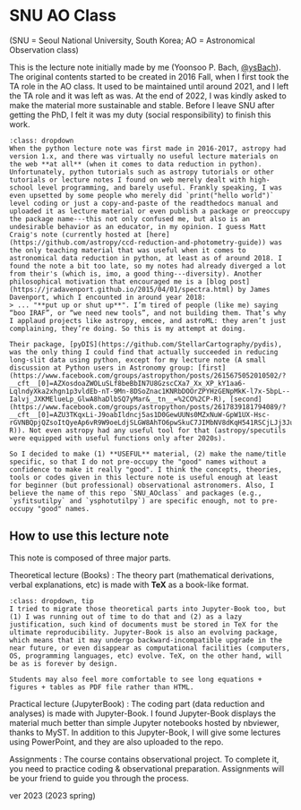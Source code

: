 # SNU AO Class
(SNU = Seoul National University, South Korea; AO = Astronomical Observation class)

This is the lecture note initially made by me (Yoonsoo P. Bach, [@ysBach](https://github.com/ysBach)). The original contents started to be created in 2016 Fall, when I first took the TA role in the AO class. It used to be maintained until around 2021, and I left the TA role and it was left as was. At the end of 2022, I was kindly asked to make the material more sustainable and stable. Before I leave SNU after getting the PhD, I felt it was my duty (social responsibility) to finish this work.

```{admonition} Brief reasons why I made this
:class: dropdown
When the python lecture note was first made in 2016-2017, astropy had version 1.x, and there was virtually no useful lecture materials on the web **at all** (when it comes to data reduction in python). Unfortunately, python tutorials such as astropy tutorials or other tutorials or lecture notes I found on web merely dealt with high-school level programming, and barely useful. Frankly speaking, I was even upsetted by some people who merely did `print("hello world")` level coding or just a copy-and-paste of the readthedocs manual and uploaded it as lecture material or even publish a package or preoccupy the package name---this not only confused me, but also is an undesirable behavior as an educator, in my opinion. I guess Matt Craig's note (currently hosted at [here](https://github.com/astropy/ccd-reduction-and-photometry-guide)) was the only teaching material that was useful when it comes to astronomical data reduction in python, at least as of around 2018. I found the note a bit too late, so my notes had already diverged a lot from their's (which is, imo, a good thing---diversity). Another philosophical motivation that encouraged me is a [blog post](https://jradavenport.github.io/2015/04/01/spectra.html) by James Davenport, which I encounted in around year 2018:
> ... "**put up or shut up**". I’m tired of people (like me) saying “boo IRAF”, or “we need new tools”, and not building them. That’s why I applaud projects like astropy, emcee, and astroML: they aren’t just complaining, they’re doing. So this is my attempt at doing.

Their package, [pyDIS](https://github.com/StellarCartography/pydis), was the only thing I could find that actually succeeded in reducing long-slit data using python, except for my lecture note (A small discussion at Python users in Astronomy group: [first](https://www.facebook.com/groups/astropython/posts/2615675052010502/?__cft__[0]=AZXosdoaZWOLuSLf8beBbIN7U8GzscCXa7_Xx_XP_kY1aa6-LqlndyXka2xhgn1p3vldEb-nT-9Mn-8DSoZnac1KNRbDOOrZPYHzGENpMkK-l7x-5bpL--Ialvj_JXKMElueLp_GlwA8haDlbSQ7yMar&__tn__=%2CO%2CP-R), [second](https://www.facebook.com/groups/astropython/posts/2617839181794089/?__cft__[0]=AZU3TKqxLi-J9oabIldncj5as1D0GewUUNs0MZxNuW-GpW1UX-Hsc-rGVNBQpjQZsoItQyeAp6vR9W9oeLdjSLGW8AhTO6pwSkuC7JIMbNV8dKqH541RSCjLJj3JuRyCqxDiiLbtpJq0geIEDADc67Zz&__tn__=%2CO%2CP-R)). Not even astropy had any useful tool for that (astropy/specutils were equipped with useful functions only after 2020s).

So I decided to make (1) **USEFUL** material, (2) make the name/title specific, so that I do not pre-occupy the "good" names without a confidence to make it really "good". I think the concepts, theories, tools or codes given in this lecture note is useful enough at least for beginner (but professional) observational astronomers. Also, I believe the name of this repo `SNU_AOclass` and packages (e.g., `ysfitsutilpy` and `ysphotutilpy`) are specific enough, not to pre-occupy "good" names.
```

## How to use this lecture note
This note is composed of three major parts.

Theoretical lecture (Books)
: The theory part (mathematical derivations, verbal explanations, etc) is made with **TeX** as a book-like format.
```{admonition} Why not Jupyter-Book?
:class: dropdown, tip
I tried to migrate those theoretical parts into Jupyter-Book too, but (1) I was running out of time to do that and (2) as a lazy justification, such kind of documents must be stored in TeX for the ultimate reproducibility. Jupyter-Book is also an evolving package, which means that it may undergo backward-incompatible upgrade in the near future, or even disappear as computational facilities (computers, OS, programming languages, etc) evolve. TeX, on the other hand, will be as is forever by design.

Students may also feel more comfortable to see long equations + figures + tables as PDF file rather than HTML.
```

Practical lecture (JupyterBook)
: The coding part (data reduction and analyses) is made with Jupyter-Book. I found Jupyter-Book displays the material much better than simple Jupyter notebooks hosted by nbviewer, thanks to MyST.
In addition to this Jupyter-Book, I will give some lectures using PowerPoint, and they are also uploaded to the repo.

Assignments
: The course contains observational project. To complete it, you need to practice coding & observational preparation. Assignments will be your friend to guide you through the process.


ver 2023 (2023 spring)